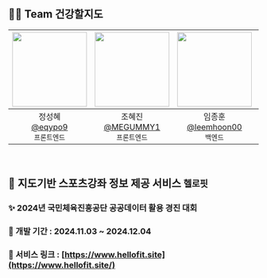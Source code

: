 ## 🧑‍💻 Team 건강할지도
|<img src="https://avatars.githubusercontent.com/u/125109615?v=4" width="150" height="150"/>|<img src="https://avatars.githubusercontent.com/u/57613101?v=4" width="150" height="150"/>|<img src="https://avatars.githubusercontent.com/u/57895643?v=4" width="150" height="150"/>|<img src="https://avatars.githubusercontent.com/u/165978255?v=4" width="150" height="150"/>|
|:-:|:-:|:-:|:-:|
|정성혜<br/>[@eqypo9](https://github.com/eqypo9)<br/>`프론트엔드`|조혜진<br/>[@MEGUMMY1](https://github.com/MEGUMMY1)<br/>`프론트엔드`|임종훈<br/>[@leemhoon00](https://github.com/leemhoon00)<br/>`백엔드`|홍수연<br/>[@suyeonhong99](https://github.com/suyeonhong99)<br/>`디자이너`|

<br>

## 🔮 지도기반 스포츠강좌 정보 제공 서비스 `헬로핏`
### ✨ 2024년 국민체육진흥공단 공공데이터 활용 경진 대회 
### 📅 개발 기간 : 2024.11.03 ~ 2024.12.04
### 📌 서비스 링크 : [https://www.hellofit.site](https://www.hellofit.site/)
